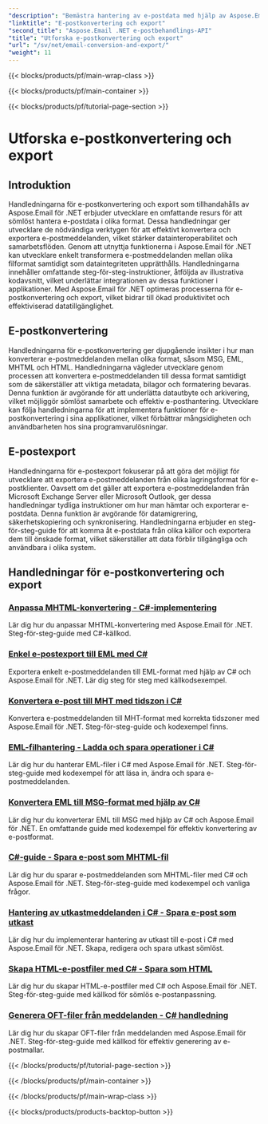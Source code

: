 ```yaml
---
"description": "Bemästra hantering av e-postdata med hjälp av Aspose.Email för .NET&#58;s handledningar. Konvertera, exportera e-postmeddelanden, bibehåll integritet, hantera bilagor. Lyft med exempel."
"linktitle": "E-postkonvertering och export"
"second_title": "Aspose.Email .NET e-postbehandlings-API"
"title": "Utforska e-postkonvertering och export"
"url": "/sv/net/email-conversion-and-export/"
"weight": 11
---
```


{{< blocks/products/pf/main-wrap-class >}}

{{< blocks/products/pf/main-container >}}

{{< blocks/products/pf/tutorial-page-section >}}

# Utforska e-postkonvertering och export


## Introduktion

Handledningarna för e-postkonvertering och export som tillhandahålls av Aspose.Email för .NET erbjuder utvecklare en omfattande resurs för att sömlöst hantera e-postdata i olika format. Dessa handledningar ger utvecklare de nödvändiga verktygen för att effektivt konvertera och exportera e-postmeddelanden, vilket stärker datainteroperabilitet och samarbetsflöden. Genom att utnyttja funktionerna i Aspose.Email för .NET kan utvecklare enkelt transformera e-postmeddelanden mellan olika filformat samtidigt som dataintegriteten upprätthålls. Handledningarna innehåller omfattande steg-för-steg-instruktioner, åtföljda av illustrativa kodavsnitt, vilket underlättar integrationen av dessa funktioner i applikationer. Med Aspose.Email för .NET optimeras processerna för e-postkonvertering och export, vilket bidrar till ökad produktivitet och effektiviserad datatillgänglighet.

## E-postkonvertering

Handledningarna för e-postkonvertering ger djupgående insikter i hur man konverterar e-postmeddelanden mellan olika format, såsom MSG, EML, MHTML och HTML. Handledningarna vägleder utvecklare genom processen att konvertera e-postmeddelanden till dessa format samtidigt som de säkerställer att viktiga metadata, bilagor och formatering bevaras. Denna funktion är avgörande för att underlätta datautbyte och arkivering, vilket möjliggör sömlöst samarbete och effektiv e-posthantering. Utvecklare kan följa handledningarna för att implementera funktioner för e-postkonvertering i sina applikationer, vilket förbättrar mångsidigheten och användbarheten hos sina programvarulösningar.

## E-postexport

Handledningarna för e-postexport fokuserar på att göra det möjligt för utvecklare att exportera e-postmeddelanden från olika lagringsformat för e-postklienter. Oavsett om det gäller att exportera e-postmeddelanden från Microsoft Exchange Server eller Microsoft Outlook, ger dessa handledningar tydliga instruktioner om hur man hämtar och exporterar e-postdata. Denna funktion är avgörande för datamigrering, säkerhetskopiering och synkronisering. Handledningarna erbjuder en steg-för-steg-guide för att komma åt e-postdata från olika källor och exportera dem till önskade format, vilket säkerställer att data förblir tillgängliga och användbara i olika system.

## Handledningar för e-postkonvertering och export
### [Anpassa MHTML-konvertering - C#-implementering](./customizing-mhtml-conversion-csharp-implementation/)
Lär dig hur du anpassar MHTML-konvertering med Aspose.Email för .NET. Steg-för-steg-guide med C#-källkod.
### [Enkel e-postexport till EML med C#](./effortless-email-export-to-eml-using-csharp/)
Exportera enkelt e-postmeddelanden till EML-format med hjälp av C# och Aspose.Email för .NET. Lär dig steg för steg med källkodsexempel.
### [Konvertera e-post till MHT med tidszon i C#](./converting-email-to-mht-with-timezone-in-csharp/)
Konvertera e-postmeddelanden till MHT-format med korrekta tidszoner med Aspose.Email för .NET. Steg-för-steg-guide och kodexempel finns.
### [EML-filhantering - Ladda och spara operationer i C#](./eml-file-handling-load-and-save-operations-in-csharp/)
Lär dig hur du hanterar EML-filer i C# med Aspose.Email för .NET. Steg-för-steg-guide med kodexempel för att läsa in, ändra och spara e-postmeddelanden.
### [Konvertera EML till MSG-format med hjälp av C#](./converting-eml-to-msg-format-using-csharp/)
Lär dig hur du konverterar EML till MSG med hjälp av C# och Aspose.Email för .NET. En omfattande guide med kodexempel för effektiv konvertering av e-postformat.
### [C#-guide - Spara e-post som MHTML-fil](./csharp-guide-saving-email-as-mhtml-file/)
Lär dig hur du sparar e-postmeddelanden som MHTML-filer med C# och Aspose.Email för .NET. Steg-för-steg-guide med kodexempel och vanliga frågor.
### [Hantering av utkastmeddelanden i C# - Spara e-post som utkast](./draft-message-handling-in-csharp-saving-email-as-draft/)
Lär dig hur du implementerar hantering av utkast till e-post i C# med Aspose.Email för .NET. Skapa, redigera och spara utkast sömlöst.
### [Skapa HTML-e-postfiler med C# - Spara som HTML](./creating-html-email-files-using-csharp-save-as-html/)
Lär dig hur du skapar HTML-e-postfiler med C# och Aspose.Email för .NET. Steg-för-steg-guide med källkod för sömlös e-postanpassning.
### [Generera OFT-filer från meddelanden - C# handledning](./generating-oft-files-from-messages-csharp-tutorial/)
Lär dig hur du skapar OFT-filer från meddelanden med Aspose.Email för .NET. Steg-för-steg-guide med källkod för effektiv generering av e-postmallar.

{{< /blocks/products/pf/tutorial-page-section >}}

{{< /blocks/products/pf/main-container >}}

{{< /blocks/products/pf/main-wrap-class >}}

{{< blocks/products/products-backtop-button >}}